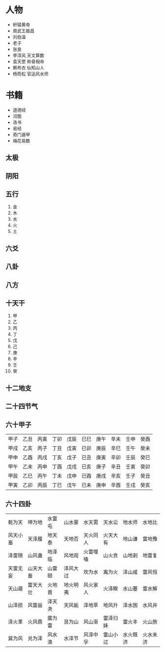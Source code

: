 # 人物

- 轩辕黄帝
- 周武王姬昌
- 刘伯温
- 老子
- 张良
- 李淳风 天文算数
- 袁天罡 称骨相命
- 赖布衣 仙知山人
- 杨筠松 官运风水师

# 书籍
- 道德经
- 河图
- 洛书
- 易经
- 奇门遁甲
- 梅花易数

## 太极
## 阴阳
## 五行
1. 金
2. 木
3. 水
4. 火
5. 土
## 六爻
## 八卦
## 八方
## 十天干
1. 甲
2. 乙
3. 丙
4. 丁
5. 戊
6. 己
7. 庚
8. 辛
9. 壬
10. 癸
## 十二地支
## 二十四节气
## 六十甲子
|     |     |     |     |     |     |     |     |     |     |
| --- | --- | --- | --- | --- | --- | --- | --- | --- | --- |
| 甲子 | 乙丑 | 丙寅 | 丁卯 | 戊辰 | 已巳 | 庚午 | 辛未 | 壬申 | 癸酉 |
| 甲戌 | 乙亥 | 丙子 | 丁丑 | 戊寅 | 已卯 | 庚辰 | 辛巳 | 壬午 | 癸未 |
| 甲申 | 乙酉 | 丙戌 | 丁亥 | 戊子 | 已丑 | 庚寅 | 辛卯 | 壬辰 | 癸巳 |
| 甲午 | 乙未 | 丙申 | 丁酉 | 戊戌 | 已亥 | 庚子 | 辛丑 | 壬寅 | 癸卯 |
| 甲辰 | 乙巳 | 丙午 | 丁未 | 戊申 | 已酉 | 庚戌 | 辛亥 | 壬子 | 癸丑 |
| 甲寅 | 乙卯 | 丙辰 | 丁巳 | 戊午 | 已未 | 庚申 | 辛酉 | 壬戌 | 癸亥 |
## 六十四卦
|     |     |     |     |     |     |     |     |
| --- | --- | --- | --- | --- | --- | --- | --- |
| 乾为天   | 坤为地   | 水雷屯 | 山水蒙   | 水天需  | 天水讼   | 地水师   | 水地比 |
| 风天小畜 | 天泽履   | 地天泰 | 天地否   | 天火同人 | 火天大有 | 地山谦   | 雷地豫 |
| 泽雷随   | 山风蛊   | 地泽临 | 风地观   | 火雷噬嗑 | 山火贲   | 山地剥   | 地雷复 |
| 天雷无妄 | 山天大畜 | 山雷颐 | 泽风大过 | 坎为水   | 离为火   | 泽山咸   | 雷风恒 |
| 天山遁   | 雷天大壮 | 火地晋 | 地火明夷 | 风火家人 | 火泽睽   | 水山蹇   | 雷水解 |
| 山泽损   | 风雷益   | 泽天夬 | 天风姤   | 泽地萃   | 地风升   | 泽水困   | 水风井 |
| 泽火革   | 火风鼎   | 震为雷 | 艮为山   | 风山渐   | 雷泽归妹 | 雷火丰   | 火山旅 |
| 巽为风   | 兑为泽   | 风水涣 | 水泽节   | 风泽中孚 | 雷山小过 | 水火既济 | 火水未济 |